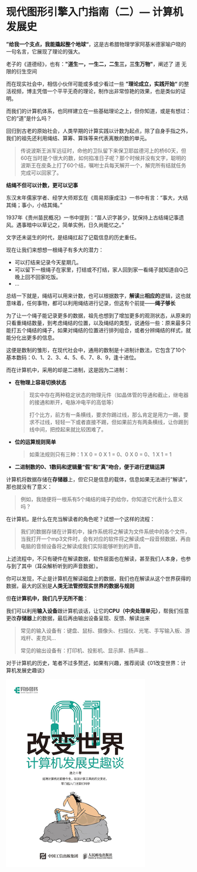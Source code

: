 # 现代图形引擎入门指南（二）— 计算机发展史

**”给我一个支点，我能撬起整个地球“**，这是古希腊物理学家阿基米德家喻户晓的一句名言，它展现了理论的强大。

老子的《道德经》，也有：**"道生一，一生二，二生三，三生万物"**，阐述了 道 无限的衍生空间

而在现实社会中，相信小伙伴可能或多或少看过一些 **”理论成立，实践开始“** 的整活视频，博主凭借一个平平无奇的理论，制作出非常惊艳的效果，也是类似的证明。

而我们的计算机体系，也同样建立在一些基础理论之上，但你知道，或是有想过：它的“道”是什么吗？

回归到古老的原始社会，人类早期的计算实践以计数为起点，除了自身手指之外，我们的祖先还利用绳结、算筹、算珠等来代表离散的数的单元。

> 传说波斯王派军远征时，命他的卫队留下来保卫耶兹德河上的桥60天，但60在当时是个很大的数，如何掐准日子呢？那个时候并没有文字，聪明的波斯王在皮条上打了60个结，嘱咐士兵每天解开一个，解完所有结就任务完成可以回家了。

**结绳不但可以计数，更可以记事**

东汉末年儒家学者、经学大师郑玄在《周易郑康成注》一书中有言：“事大，大结其绳；事小，小结其绳。”

1937年《贵州苗民概况》一书中提到：“苗人识字甚少，犹保持上古结绳记事遗风。遇事暗中以草记之，简单实例，日久尚能忆之。”

文字还未诞生的时代，是结绳扛起了记载信息的历史重任。

现在让我们来想想一根绳子有多大的潜力：

- 可以打结来记录今天星期几。
- 可以留下一根绳子在家里，打结或不打结，家人回到家一看绳子就知道自Q己晚上回不回家吃饭。
- ...

总结一下就是，绳结可以用来计数，也可以根据数字，**解读**出**相应的**逻辑，这也就意味着，任何事物，都可以利用绳结进行记录，但这有个前提——**绳子够长**

为了让一个绳子能记录更多的数据，祖先也想到了增加更多的观测状态，从原来的只看重绳结数量，到考虑绳结的位置，以及绳结的类型，说通俗一些：原来最多只能打五个绳结的绳子，如果对绳结的位置进行排列组合，或者分辨绳结的样式，就能分化出更多的信息。

这便是数制的雏形，在现代社会中，通用的数制是十进制计数法，它包含了10个基本数码：0、1、2、3、4、5、6、7、8、9，逢十进位。

而在计算机中，采用的却是二进制，这是因为二进制：

- **在物理上容易切换状态**

  > 现实中存在两种稳定状态的物理元件（如晶体管的导通和截止，继电器的接通和断开，电脉冲电平的高低等）
  >
  > 打个比方，前方有一条横线，要求你踢过线，那么肯定是用力一踢，要求不过线，轻轻一下或者直接不踢，但如果前方有两条横线，让你踢到线中间，把控起来就比较困难了。

- **位的运算规则简单**

  > 如乘法规则只有三种：1 X 0 = 0 X 1 = 0、0 X 0 = 0、1 X 1 = 1

- **二进制数的0、1数码和逻辑量“假”和“真”吻合，便于进行逻辑运算**

计算机将数据存储在**存储器**上，但它只是信息的载体，信息如果无法进行”解读“，那也就没有了意义：

> 例如，我随便将一根系有5个绳结的绳子扔给你，你知道它代表什么意义吗？

在计算机，是什么在充当解读者的角色呢？试想一个这样的流程：

> 我们的数据存储在计算机中，操作系统将之解读为文件系统中的各个文件，当我打开一个mp3文件时，会有对应的软件将之解读成一段音频数据，再由电脑的音频设备将之解读成我们实际能够听到的声音。

上述流程中，不只有硬件在解读数据，软件层面也在解读，甚至我们人本身，也参与到了其中（耳朵解析听到的声音数据）。

你可以发现，不止是计算机在解读磁盘上的数据，我们也在解读从这个世界获得的数据，最大的区别是**人类无法管控现实世界的数据与规则**

但**在计算机中，我们几乎无所不能**：

我们可以利用**输入设备**跟计算机谈话，让它的**CPU（中央处理单元）**，帮我们任意更改**存储器**上的数据，最后再由输出设备呈现、反馈、解读出来

> 常见的输入设备有：键盘、鼠标、摄像头、扫描仪、光笔、手写输入板、游戏杆、麦克风...
>
> 常见的输出设备有：打印机、投影机、显示屏、扬声器...



对于计算机的历史，笔者不过多赘述，如果有兴趣，推荐阅读《01改变世界：计算机发展史趣谈》

<img src="Resources/s34321056.jpg" alt="img" style="zoom:50%;" />

